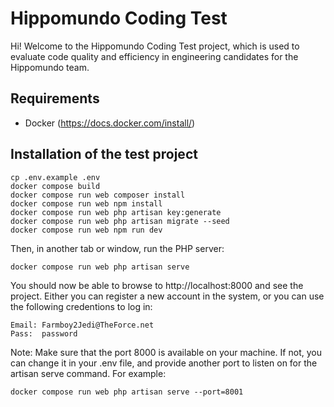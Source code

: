 # Hippomundo Coding Test

Hi! Welcome to the Hippomundo Coding Test project, which is used to evaluate 
code quality and efficiency in engineering candidates for the Hippomundo team.

## Requirements
- Docker (https://docs.docker.com/install/)

## Installation of the test project
```
cp .env.example .env
docker compose build
docker compose run web composer install
docker compose run web npm install
docker compose run web php artisan key:generate
docker compose run web php artisan migrate --seed
docker compose run web npm run dev
```

Then, in another tab or window, run the PHP server:
```
docker compose run web php artisan serve
```

You should now be able to browse to http://localhost:8000 and see the project.
Either you can register a new account in the system, or you can use the following 
credentions to log in:
```
Email: Farmboy2Jedi@TheForce.net
Pass:  password
```

Note: Make sure that the port 8000 is available on your machine. If not, you can 
change it in your .env file, and provide another port to listen on for the 
artisan serve command. For example:

```docker compose run web php artisan serve --port=8001```